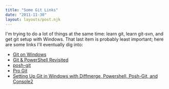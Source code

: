 ```yaml
---
title: "Some Git Links"
date: "2011-11-30"
layout: layouts/post.njk
---
```


I'm trying to do a lot of things at the same time: learn git, learn git-svn, and
get git setup with Windows. That last item is probably least important; here are
some links I'll eventually dig into:

- [Git on Windows](http://www.jeremyskinner.co.uk/git-on-windows/)
- [Git & PowerShell Revisited](http://markembling.info/2010/03/git-powershell-revisited)
- [posh-git](https://github.com/dahlbyk/posh-git)
- [Pro Git](http://progit.org/)
- [Setting Up Git in Windows with Diffmerge, Powershell, Posh-Git, and Console2](http://jdonley83.com/setting-up-git-in-windows-with-diffmerge-powershell-posh-git-and-console2)

